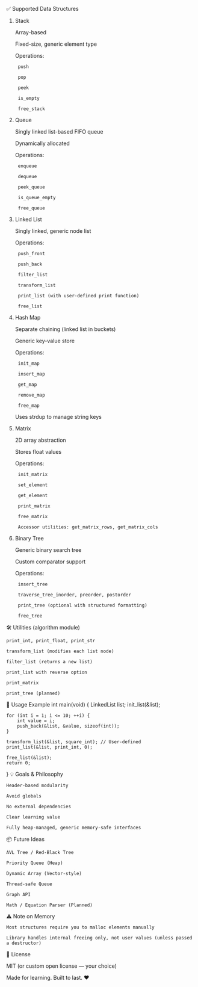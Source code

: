 ✅ Supported Data Structures
1. Stack

    Array-based

    Fixed-size, generic element type

    Operations:

        push

        pop

        peek

        is_empty

        free_stack

3. Queue

    Singly linked list-based FIFO queue

    Dynamically allocated

    Operations:

        enqueue

        dequeue

        peek_queue

        is_queue_empty

        free_queue

4. Linked List

    Singly linked, generic node list

    Operations:

        push_front

        push_back

        filter_list

        transform_list

        print_list (with user-defined print function)

        free_list

5. Hash Map

    Separate chaining (linked list in buckets)

    Generic key-value store

    Operations:

        init_map

        insert_map

        get_map

        remove_map

        free_map

    Uses strdup to manage string keys

6. Matrix

    2D array abstraction

    Stores float values

    Operations:

        init_matrix

        set_element

        get_element

        print_matrix

        free_matrix

        Accessor utilities: get_matrix_rows, get_matrix_cols

7. Binary Tree

    Generic binary search tree

    Custom comparator support

    Operations:

        insert_tree

        traverse_tree_inorder, preorder, postorder

        print_tree (optional with structured formatting)

        free_tree

🛠 Utilities (algorithm module)

    print_int, print_float, print_str

    transform_list (modifies each list node)

    filter_list (returns a new list)

    print_list with reverse option

    print_matrix

    print_tree (planned)

🧪 Usage Example
int main(void) {
    LinkedList list;
    init_list(&list);

    for (int i = 1; i <= 10; ++i) {
        int value = i;
        push_back(&list, &value, sizeof(int));
    }

    transform_list(&list, square_int); // User-defined
    print_list(&list, print_int, 0);

    free_list(&list);
    return 0;
}
💡 Goals & Philosophy

    Header-based modularity

    Avoid globals

    No external dependencies

    Clear learning value

    Fully heap-managed, generic memory-safe interfaces

📦 Future Ideas

    AVL Tree / Red-Black Tree

    Priority Queue (Heap)

    Dynamic Array (Vector-style)

    Thread-safe Queue

    Graph API

    Math / Equation Parser (Planned)

⚠️ Note on Memory

    Most structures require you to malloc elements manually

    Library handles internal freeing only, not user values (unless passed a destructor)

📄 License

MIT (or custom open license — your choice)

Made for learning. Built to last. ❤️


